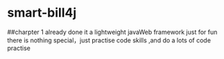 # smart-bill4j
##charpter 1 already done
it a lightweight javaWeb framework just for fun 
there is nothing  special，just practise code skills ,and do a lots of code practise
